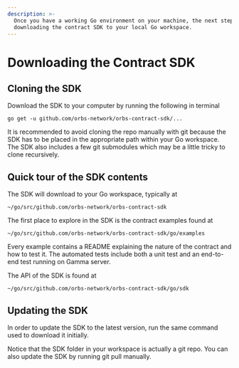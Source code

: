```yaml
---
description: >-
  Once you have a working Go environment on your machine, the next step is
  downloading the contract SDK to your local Go workspace.
---
```


# Downloading the Contract SDK

## Cloning the SDK

Download the SDK to your computer by running the following in terminal

```
go get -u github.com/orbs-network/orbs-contract-sdk/...
```

It is recommended to avoid cloning the repo manually with git because the SDK has to be placed in the appropriate path within your Go workspace. The SDK also includes a few git submodules which may be a little tricky to clone recursively.

## Quick tour of the SDK contents

The SDK will download to your Go workspace, typically at

```text
~/go/src/github.com/orbs-network/orbs-contract-sdk
```

The first place to explore in the SDK is the contract examples found at

```text
~/go/src/github.com/orbs-network/orbs-contract-sdk/go/examples
```

Every example contains a README explaining the nature of the contract and how to test it. The automated tests include both a unit test and an end-to-end test running on Gamma server.

The API of the SDK is found at

```text
~/go/src/github.com/orbs-network/orbs-contract-sdk/go/sdk
```

## Updating the SDK

In order to update the SDK to the latest version, run the same command used to download it initially.

 Notice that the SDK folder in your workspace is actually a git repo. You can also update the SDK by running git pull manually.

